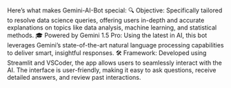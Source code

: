 Here’s what makes Gemini-AI-Bot special:
🔍 Objective: Specifically tailored to resolve data science queries, offering users in-depth and accurate explanations on topics like data analysis, machine learning, and statistical methods.
🎓 Powered by Gemini 1.5 Pro: Using the latest in AI, this bot leverages Gemini’s state-of-the-art natural language processing capabilities to deliver smart, insightful responses.
🛠️ Framework: Developed using Streamlit and VSCoder, the app allows users to seamlessly interact with the AI. The interface is user-friendly, making it easy to ask questions, receive detailed answers, and review past interactions.
